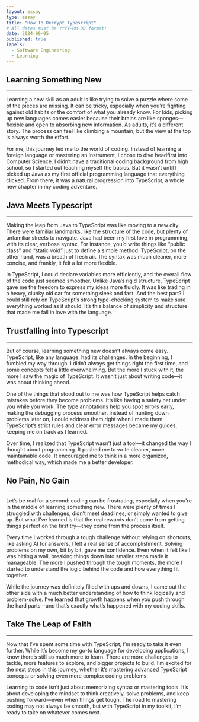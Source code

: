 ```yaml
---
layout: essay
type: essay
title: "How To Decrypt Typescript"
# All dates must be YYYY-MM-DD format!
date: 2024-09-05
published: true
labels:
  - Software Engineering
  - Learning
---
```


## Learning Something New 
-----
Learning a new skill as an adult is like trying to solve a puzzle where some of the pieces are missing. It can be tricky, especially when you’re fighting against old habits or the comfort of what you already know. For kids, picking up new languages comes easier because their brains are like sponges—flexible and open to absorbing new information. As adults, it’s a different story. The process can feel like climbing a mountain, but the view at the top is always worth the effort.

For me, this journey led me to the world of coding. Instead of learning a foreign language or mastering an instrument, I chose to dive headfirst into Computer Science. I didn’t have a traditional coding background from high school, so I started out teaching myself the basics. But it wasn’t until I picked up Java as my first official programming language that everything clicked. From there, it was a natural progression into TypeScript, a whole new chapter in my coding adventure.


## Java Meets Typescript
-----
Making the leap from Java to TypeScript was like moving to a new city. There were familiar landmarks, like the structure of the code, but plenty of unfamiliar streets to navigate. Java had been my first love in programming, with its clear, verbose syntax. For instance, you’d write things like “public class” and “static void” just to define a simple method. TypeScript, on the other hand, was a breath of fresh air. The syntax was much cleaner, more concise, and frankly, it felt a lot more flexible.

In TypeScript, I could declare variables more efficiently, and the overall flow of the code just seemed smoother. Unlike Java’s rigid structure, TypeScript gave me the freedom to express my ideas more fluidly. It was like trading in a heavy, clunky old car for something sleek and fast. And the best part? I could still rely on TypeScript’s strong type-checking system to make sure everything worked as it should. It’s this balance of simplicity and structure that made me fall in love with the language.


## Trustfalling into Typescript 
-----
But of course, learning something new doesn’t always come easy. TypeScript, like any language, had its challenges. In the beginning, I fumbled my way through. I didn’t always get things right the first time, and some concepts felt a little overwhelming. But the more I stuck with it, the more I saw the magic of TypeScript. It wasn’t just about writing code—it was about thinking ahead.

One of the things that stood out to me was how TypeScript helps catch mistakes before they become problems. It’s like having a safety net under you while you work. The type annotations help you spot errors early, making the debugging process smoother. Instead of hunting down problems later on, I could address them right when I made them. TypeScript’s strict rules and clear error messages became my guides, keeping me on track as I learned.

Over time, I realized that TypeScript wasn’t just a tool—it changed the way I thought about programming. It pushed me to write cleaner, more maintainable code. It encouraged me to think in a more organized, methodical way, which made me a better developer.


## No Pain, No Gain
-----
Let’s be real for a second: coding can be frustrating, especially when you're in the middle of learning something new. There were plenty of times I struggled with challenges, didn’t meet deadlines, or simply wanted to give up. But what I’ve learned is that the real rewards don’t come from getting things perfect on the first try—they come from the process itself.

Every time I worked through a tough challenge without relying on shortcuts, like asking AI for answers, I felt a real sense of accomplishment. Solving problems on my own, bit by bit, gave me confidence. Even when it felt like I was hitting a wall, breaking things down into smaller steps made it manageable. The more I pushed through the tough moments, the more I started to understand the logic behind the code and how everything fit together.

While the journey was definitely filled with ups and downs, I came out the other side with a much better understanding of how to think logically and problem-solve. I’ve learned that growth happens when you push through the hard parts—and that’s exactly what’s happened with my coding skills.


## Take The Leap of Faith
-----
Now that I’ve spent some time with TypeScript, I’m ready to take it even further. While it’s become my go-to language for developing applications, I know there’s still so much more to learn. There are more challenges to tackle, more features to explore, and bigger projects to build. I’m excited for the next steps in this journey, whether it’s mastering advanced TypeScript concepts or solving even more complex coding problems.

Learning to code isn’t just about memorizing syntax or mastering tools. It’s about developing the mindset to think creatively, solve problems, and keep pushing forward—even when things get tough. The road to mastering coding may not always be smooth, but with TypeScript in my toolkit, I’m ready to take on whatever comes next.
